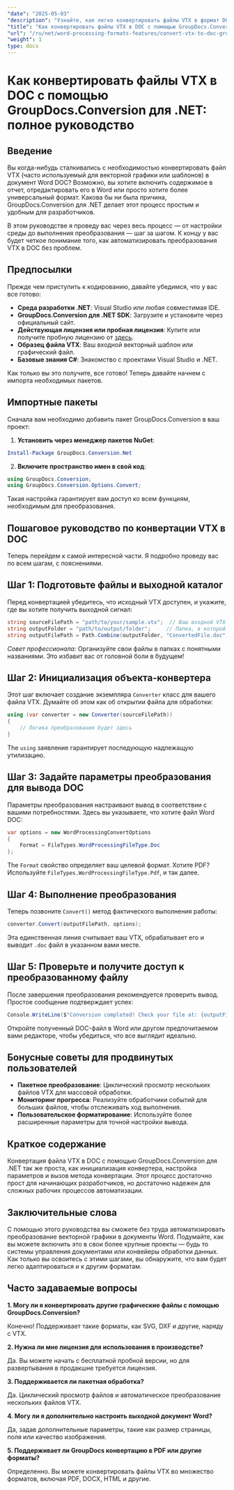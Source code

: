```yaml
---
"date": "2025-05-03"
"description": "Узнайте, как легко конвертировать файлы VTX в формат DOC с помощью GroupDocs.Conversion для .NET с помощью этого всеобъемлющего руководства. Узнайте о настройке, реализации и передовых методах."
"title": "Как конвертировать файлы VTX в DOC с помощью GroupDocs.Conversion для .NET&#58; Полное руководство"
"url": "/ru/net/word-processing-formats-features/convert-vtx-to-doc-groupdocs-conversion-dotnet/"
"weight": 1
type: docs
---
```

# Как конвертировать файлы VTX в DOC с помощью GroupDocs.Conversion для .NET: полное руководство

## Введение

Вы когда-нибудь сталкивались с необходимостью конвертировать файл VTX (часто используемый для векторной графики или шаблонов) в документ Word DOC? Возможно, вы хотите включить содержимое в отчет, отредактировать его в Word или просто хотите более универсальный формат. Какова бы ни была причина, GroupDocs.Conversion для .NET делает этот процесс простым и удобным для разработчиков. 

В этом руководстве я проведу вас через весь процесс — от настройки среды до выполнения преобразования — шаг за шагом. К концу у вас будет четкое понимание того, как автоматизировать преобразования VTX в DOC без проблем.

## Предпосылки

Прежде чем приступить к кодированию, давайте убедимся, что у вас все готово:

- **Среда разработки .NET**: Visual Studio или любая совместимая IDE.
- **GroupDocs.Conversion для .NET SDK**: Загрузите и установите через официальный сайт.
- **Действующая лицензия или пробная лицензия**: Купите или получите пробную лицензию от [здесь](https://releases.groupdocs.com/conversion/net/).
- **Образец файла VTX**: Ваш входной векторный шаблон или графический файл.
- **Базовые знания C#**: Знакомство с проектами Visual Studio и .NET.

Как только вы это получите, все готово! Теперь давайте начнем с импорта необходимых пакетов.

## Импортные пакеты

Сначала вам необходимо добавить пакет GroupDocs.Conversion в ваш проект:

1. **Установить через менеджер пакетов NuGet**:

```powershell
Install-Package GroupDocs.Conversion.Net
```

2. **Включите пространство имен в свой код**:

```csharp
using GroupDocs.Conversion;
using GroupDocs.Conversion.Options.Convert;
```

Такая настройка гарантирует вам доступ ко всем функциям, необходимым для преобразования.

## Пошаговое руководство по конвертации VTX в DOC

Теперь перейдем к самой интересной части. Я подробно проведу вас по всем шагам, с пояснениями.

## Шаг 1: Подготовьте файлы и выходной каталог

Перед конвертацией убедитесь, что исходный VTX доступен, и укажите, где вы хотите получить выходной сигнал:

```csharp
string sourceFilePath = "path/to/your/sample.vtx";  // Ваш входной VTX-файл
string outputFolder = "path/to/output/folder";     // Папка, в которой будет сохранен преобразованный файл
string outputFilePath = Path.Combine(outputFolder, "ConvertedFile.doc");
```

*Совет профессионала:* Организуйте свои файлы в папках с понятными названиями. Это избавит вас от головной боли в будущем!

## Шаг 2: Инициализация объекта-конвертера

Этот шаг включает создание экземпляра `Converter` класс для вашего файла VTX. Думайте об этом как об открытии файла для обработки:

```csharp
using (var converter = new Converter(sourceFilePath))
{
    // Логика преобразования будет здесь
}
```

The `using` заявление гарантирует последующую надлежащую утилизацию.

## Шаг 3: Задайте параметры преобразования для вывода DOC

Параметры преобразования настраивают вывод в соответствии с вашими потребностями. Здесь вы указываете, что хотите файл Word DOC:

```csharp
var options = new WordProcessingConvertOptions
{
    Format = FileTypes.WordProcessingFileType.Doc
};
```

The `Format` свойство определяет ваш целевой формат. Хотите PDF? Используйте `FileTypes.WordProcessingFileType.Pdf`, и так далее.

## Шаг 4: Выполнение преобразования

Теперь позвоните `Convert()` метод фактического выполнения работы:

```csharp
converter.Convert(outputFilePath, options);
```

Эта единственная линия считывает ваш VTX, обрабатывает его и выводит `.doc` файл в указанном вами месте.

## Шаг 5: Проверьте и получите доступ к преобразованному файлу

После завершения преобразования рекомендуется проверить вывод. Простое сообщение подтверждает успех:

```csharp
Console.WriteLine($"Conversion completed! Check your file at: {outputFilePath}");
```

Откройте полученный DOC-файл в Word или другом предпочитаемом вами редакторе, чтобы убедиться, что все выглядит идеально.

## Бонусные советы для продвинутых пользователей

- **Пакетное преобразование**: Циклический просмотр нескольких файлов VTX для массовой обработки.
- **Мониторинг прогресса**: Реализуйте обработчики событий для больших файлов, чтобы отслеживать ход выполнения.
- **Пользовательское форматирование**: Используйте более расширенные параметры для точной настройки вывода.

## Краткое содержание

Конвертация файла VTX в DOC с помощью GroupDocs.Conversion для .NET так же проста, как инициализация конвертера, настройка параметров и вызов метода конвертации. Этот процесс достаточно прост для начинающих разработчиков, но достаточно надежен для сложных рабочих процессов автоматизации.

## Заключительные слова

С помощью этого руководства вы сможете без труда автоматизировать преобразование векторной графики в документы Word. Подумайте, как вы можете включить это в свои более крупные проекты — будь то системы управления документами или конвейеры обработки данных. Как только вы освоитесь с этими шагами, вы обнаружите, что вам будет легко адаптироваться и к другим форматам.

## Часто задаваемые вопросы

**1. Могу ли я конвертировать другие графические файлы с помощью GroupDocs.Conversion?**
  
Конечно! Поддерживает такие форматы, как SVG, DXF и другие, наряду с VTX.

**2. Нужна ли мне лицензия для использования в производстве?**  

Да. Вы можете начать с бесплатной пробной версии, но для развертывания в продакшне требуется лицензия.

**3. Поддерживается ли пакетная обработка?**  

Да. Циклический просмотр файлов и автоматическое преобразование нескольких файлов VTX.

**4. Могу ли я дополнительно настроить выходной документ Word?**  

Да, задав дополнительные параметры, такие как размер страницы, поля или качество изображения.

**5. Поддерживает ли GroupDocs конвертацию в PDF или другие форматы?**  

Определенно. Вы можете конвертировать файлы VTX во множество форматов, включая PDF, DOCX, HTML и другие.
